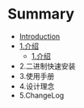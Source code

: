 # Summary

* [Introduction](README.md)
* [1.介绍](1.介绍)
   * [1.介绍](1.介绍/1.介绍.md)
* 2.二进制快速安装
* 3.使用手册
* 4.设计理念
* 5.ChangeLog

